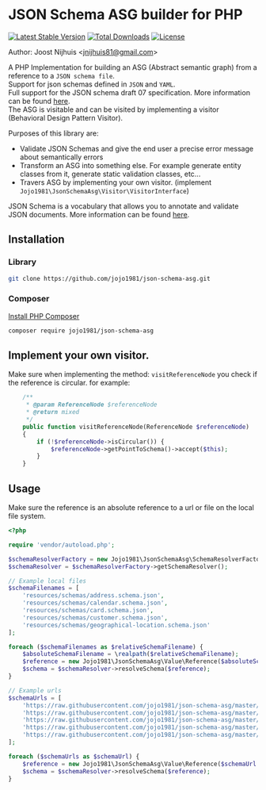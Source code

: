 JSON Schema ASG builder for PHP 
=====================

[![Latest Stable Version](https://poser.pugx.org/jojo1981/json-schema-asg/v/stable)](https://packagist.org/packages/jojo1981/json-schema-asg)
[![Total Downloads](https://poser.pugx.org/jojo1981/json-schema-asg/downloads)](https://packagist.org/packages/jojo1981/json-schema-asg)
[![License](https://poser.pugx.org/jojo1981/json-schema-asg/license)](https://packagist.org/packages/jojo1981/json-schema-asg)

Author: Joost Nijhuis <[jnijhuis81@gmail.com](mailto:jnijhuis81@gmail.com)>

A PHP Implementation for building an ASG (Abstract semantic graph) from a reference to a `JSON schema file`.  
Support for json schemas defined in `JSON` and `YAML`.  
Full support for the JSON schema draft 07 specification. More information can be found [here](http://json-schema.org/draft-07/schema).  
The ASG is visitable and can be visited by implementing a visitor (Behavioral Design Pattern Visitor).

Purposes of this library are:

- Validate JSON Schemas and give the end user a precise error message about semantically errors
- Transform an ASG into something else. For example generate entity classes from it, generate static validation classes, etc...
- Travers ASG by implementing your own visitor. (implement `Jojo1981\JsonSchemaAsg\Visitor\VisitorInterface`)

JSON Schema is a vocabulary that allows you to annotate and validate JSON documents. More information can be found [here](https://json-schema.org).

## Installation

### Library

```bash
git clone https://github.com/jojo1981/json-schema-asg.git
```

### Composer

[Install PHP Composer](https://getcomposer.org/doc/00-intro.md)

```bash
composer require jojo1981/json-schema-asg
```

## Implement your own visitor.

Make sure when implementing the method: `visitReferenceNode` you check if the reference is circular.
for example:

```php
    /**
     * @param ReferenceNode $referenceNode
     * @return mixed
     */
    public function visitReferenceNode(ReferenceNode $referenceNode)
    {
        if (!$referenceNode->isCircular()) {
            $referenceNode->getPointToSchema()->accept($this);
        }
    }
```


## Usage

Make sure the reference is an absolute reference to a url or file on the local file system.

```php
<?php

require 'vendor/autoload.php';

$schemaResolverFactory = new Jojo1981\JsonSchemaAsg\SchemaResolverFactory();
$schemaResolver = $schemaResolverFactory->getSchemaResolver();

// Example local files
$schemaFilenames = [
    'resources/schemas/address.schema.json',
    'resources/schemas/calendar.schema.json',
    'resources/schemas/card.schema.json',
    'resources/schemas/customer.schema.json',
    'resources/schemas/geographical-location.schema.json'
];

foreach ($schemaFilenames as $relativeSchemaFilename) {
    $absoluteSchemaFilename = \realpath($relativeSchemaFilename);
    $reference = new Jojo1981\JsonSchemaAsg\Value\Reference($absoluteSchemaFilename . '#/');
    $schema = $schemaResolver->resolveSchema($reference);
}

// Example urls
$schemaUrls = [
    'https://raw.githubusercontent.com/jojo1981/json-schema-asg/master/resources/schemas/address.schema.json',
    'https://raw.githubusercontent.com/jojo1981/json-schema-asg/master/resources/schemas/calendar.schema.json',
    'https://raw.githubusercontent.com/jojo1981/json-schema-asg/master/resources/schemas/card.schema.json',
    'https://raw.githubusercontent.com/jojo1981/json-schema-asg/master/resources/schemas/customer.schema.json',
    'https://raw.githubusercontent.com/jojo1981/json-schema-asg/master/resources/schemas/geographical-location.schema.json'
];

foreach ($schemaUrls as $schemaUrl) {
    $reference = new Jojo1981\JsonSchemaAsg\Value\Reference($schemaUrl . '#/');
    $schema = $schemaResolver->resolveSchema($reference);
}
```